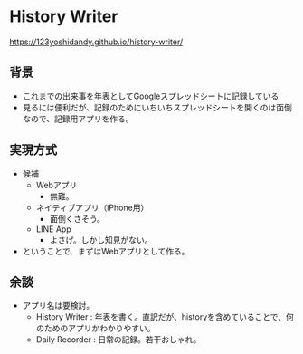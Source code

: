 # History Writer

https://123yoshidandy.github.io/history-writer/

## 背景

- これまでの出来事を年表としてGoogleスプレッドシートに記録している
- 見るには便利だが、記録のためにいちいちスプレッドシートを開くのは面倒なので、記録用アプリを作る。

## 実現方式

- 候補
  - Webアプリ
    - 無難。
  - ネイティブアプリ（iPhone用）
    - 面倒くさそう。
  - LINE App
    - よさげ。しかし知見がない。
- ということで、まずはWebアプリとして作る。

## 余談

- アプリ名は要検討。
  - History Writer : 年表を書く。直訳だが、historyを含めていることで、何のためのアプリかわかりやすい。
  - Daily Recorder : 日常の記録。若干おしゃれ。
